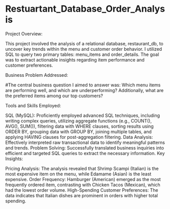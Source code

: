 # Restuartant_Database_Order_Analysis

Project Overview:

This project involved the analysis of a relational database, restaurant_db, to uncover key trends within the menu and customer order behavior. I utilized SQL to query two primary tables: menu_items and order_details. The goal was to extract actionable insights regarding item performance and customer preferences.

Business Problem Addressed:

#The central business question I aimed to answer was: Which menu items are performing well, and which are underperforming? Additionally, what are the preferred items among our top customers?

Tools and Skills Employed:

SQL (MySQL): Proficiently employed advanced SQL techniques, including writing complex queries, utilizing aggregate functions (e.g., COUNT(), AVG(), SUM()), filtering data with WHERE clauses, sorting results using ORDER BY, grouping data with GROUP BY, joining multiple tables, and applying HAVING clauses for post-aggregation filtering.
Data Analysis: Effectively interpreted raw transactional data to identify meaningful patterns and trends.
Problem Solving: Successfully translated business inquiries into efficient and targeted SQL queries to extract the necessary information.
Key Insights:

Pricing Analysis: The analysis revealed that Shrimp Scampi (Italian) is the most expensive item on the menu, while Edamame (Asian) is the least expensive.
Order Frequency: Hamburger (American) emerged as the most frequently ordered item, contrasting with Chicken Tacos (Mexican), which had the lowest order volume.
High-Spending Customer Preferences: The data indicates that Italian dishes are prominent in orders with higher total spending.
